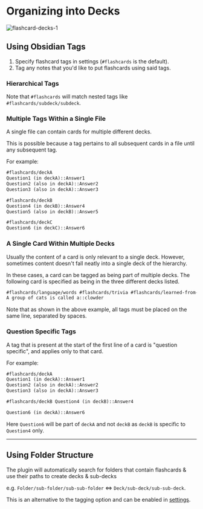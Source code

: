 # Organizing into Decks

![flashcard-decks-1](https://github.com/user-attachments/assets/a207b0f6-b064-443c-9c55-540681b10891)


## Using Obsidian Tags

1. Specify flashcard tags in settings (`#flashcards` is the default).
2. Tag any notes that you'd like to put flashcards using said tags.

### Hierarchical Tags

Note that `#flashcards` will match nested tags like `#flashcards/subdeck/subdeck`.

### Multiple Tags Within a Single File

A single file can contain cards for multiple different decks.

This is possible because a tag pertains to all subsequent cards in a file until any subsequent tag.

For example:

```markdown
#flashcards/deckA
Question1 (in deckA)::Answer1
Question2 (also in deckA)::Answer2
Question3 (also in deckA)::Answer3

#flashcards/deckB
Question4 (in deckB)::Answer4
Question5 (also in deckB)::Answer5

#flashcards/deckC
Question6 (in deckC)::Answer6
```

### A Single Card Within Multiple Decks

Usually the content of a card is only relevant to a single deck. However, sometimes content doesn't fall neatly into a single deck of the hierarchy.

In these cases, a card can be tagged as being part of multiple decks. The following card is specified as being in the three different decks listed.

```markdown
#flashcards/language/words #flashcards/trivia #flashcards/learned-from-tv
A group of cats is called a::clowder
```

Note that as shown in the above example, all tags must be placed on the same line, separated by spaces.

### Question Specific Tags

A tag that is present at the start of the first line of a card is "question specific", and applies only to that card.

For example:

```markdown
#flashcards/deckA
Question1 (in deckA)::Answer1
Question2 (also in deckA)::Answer2
Question3 (also in deckA)::Answer3

#flashcards/deckB Question4 (in deckB)::Answer4

Question6 (in deckA)::Answer6
```

Here `Question6` will be part of `deckA` and not `deckB` as `deckB` is specific to `Question4` only.

---


## Using Folder Structure

The plugin will automatically search for folders that contain flashcards & use their paths to create decks & sub-decks

e.g. `Folder/sub-folder/sub-sub-folder` ⇔ `Deck/sub-deck/sub-sub-deck`.

This is an alternative to the tagging option and can be enabled in [settings](../user-options.md#tags--folders).

